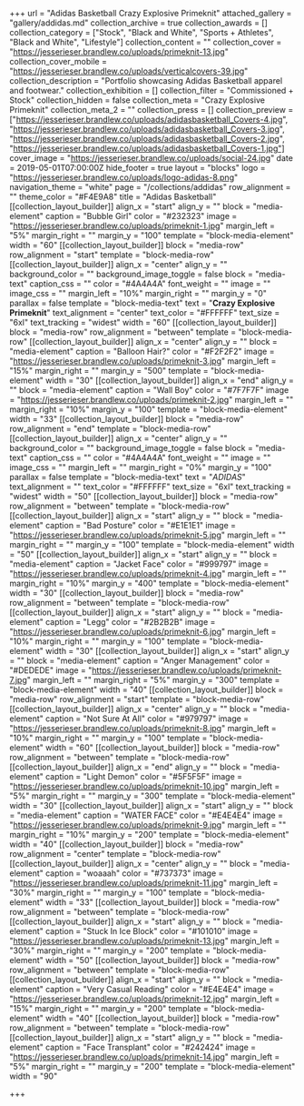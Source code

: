 +++
url = "Adidas Basketball Crazy Explosive Primeknit"
attached_gallery = "gallery/addidas.md"
collection_archive = true
collection_awards = []
collection_category = ["Stock", "Black and White", "Sports + Athletes", "Black and White", "Lifestyle"]
collection_content = ""
collection_cover = "https://jesserieser.brandlew.co/uploads/primeknit-13.jpg"
collection_cover_mobile = "https://jesserieser.brandlew.co/uploads/verticalcovers-39.jpg"
collection_description = "Portfolio showcasing Adidas Basketball apparel and footwear."
collection_exhibition = []
collection_filter = "Commissioned + Stock"
collection_hidden = false
collection_meta = "Crazy Explosive Primeknit"
collection_meta_2 = ""
collection_press = []
collection_preview = ["https://jesserieser.brandlew.co/uploads/adidasbasketball_Covers-4.jpg", "https://jesserieser.brandlew.co/uploads/adidasbasketball_Covers-3.jpg", "https://jesserieser.brandlew.co/uploads/adidasbasketball_Covers-2.jpg", "https://jesserieser.brandlew.co/uploads/adidasbasketball_Covers-1.jpg"]
cover_image = "https://jesserieser.brandlew.co/uploads/social-24.jpg"
date = 2019-05-01T07:00:00Z
hide_footer = true
layout = "blocks"
logo = "https://jesserieser.brandlew.co/uploads/logo-adidas-8.png"
navigation_theme = "white"
page = "/collections/addidas"
row_alignment = ""
theme_color = "#F4E9A8"
title = "Adidas Basketball"
[[collection_layout_builder]]
align_x = "start"
align_y = ""
block = "media-element"
caption = "Bubble Girl"
color = "#232323"
image = "https://jesserieser.brandlew.co/uploads/primeknit-1.jpg"
margin_left = "5%"
margin_right = ""
margin_y = "100"
template = "block-media-element"
width = "60"
[[collection_layout_builder]]
block = "media-row"
row_alignment = "start"
template = "block-media-row"
[[collection_layout_builder]]
align_x = "center"
align_y = ""
background_color = ""
background_image_toggle = false
block = "media-text"
caption_css = ""
color = "#4A4A4A"
font_weight = ""
image = ""
image_css = ""
margin_left = "10%"
margin_right = ""
margin_y = "0"
parallax = false
template = "block-media-text"
text = "**Crazy Explosive Primeknit**"
text_alignment = "center"
text_color = "#FFFFFF"
text_size = "6xl"
text_tracking = "widest"
width = "60"
[[collection_layout_builder]]
block = "media-row"
row_alignment = "between"
template = "block-media-row"
[[collection_layout_builder]]
align_x = "center"
align_y = ""
block = "media-element"
caption = "Balloon Hair?"
color = "#F2F2F2"
image = "https://jesserieser.brandlew.co/uploads/primeknit-3.jpg"
margin_left = "15%"
margin_right = ""
margin_y = "500"
template = "block-media-element"
width = "30"
[[collection_layout_builder]]
align_x = "end"
align_y = ""
block = "media-element"
caption = "Wall Boy"
color = "#7F7F7F"
image = "https://jesserieser.brandlew.co/uploads/primeknit-2.jpg"
margin_left = ""
margin_right = "10%"
margin_y = "100"
template = "block-media-element"
width = "33"
[[collection_layout_builder]]
block = "media-row"
row_alignment = "end"
template = "block-media-row"
[[collection_layout_builder]]
align_x = "center"
align_y = ""
background_color = ""
background_image_toggle = false
block = "media-text"
caption_css = ""
color = "#4A4A4A"
font_weight = ""
image = ""
image_css = ""
margin_left = ""
margin_right = "0%"
margin_y = "100"
parallax = false
template = "block-media-text"
text = "_ADIDAS_"
text_alignment = ""
text_color = "#FFFFFF"
text_size = "6xl"
text_tracking = "widest"
width = "50"
[[collection_layout_builder]]
block = "media-row"
row_alignment = "between"
template = "block-media-row"
[[collection_layout_builder]]
align_x = "start"
align_y = ""
block = "media-element"
caption = "Bad Posture"
color = "#E1E1E1"
image = "https://jesserieser.brandlew.co/uploads/primeknit-5.jpg"
margin_left = ""
margin_right = ""
margin_y = "100"
template = "block-media-element"
width = "50"
[[collection_layout_builder]]
align_x = "start"
align_y = ""
block = "media-element"
caption = "Jacket Face"
color = "#999797"
image = "https://jesserieser.brandlew.co/uploads/primeknit-4.jpg"
margin_left = ""
margin_right = "10%"
margin_y = "400"
template = "block-media-element"
width = "30"
[[collection_layout_builder]]
block = "media-row"
row_alignment = "between"
template = "block-media-row"
[[collection_layout_builder]]
align_x = "start"
align_y = ""
block = "media-element"
caption = "Legg"
color = "#2B2B2B"
image = "https://jesserieser.brandlew.co/uploads/primeknit-6.jpg"
margin_left = "10%"
margin_right = ""
margin_y = "100"
template = "block-media-element"
width = "30"
[[collection_layout_builder]]
align_x = "start"
align_y = ""
block = "media-element"
caption = "Anger Management"
color = "#DEDEDE"
image = "https://jesserieser.brandlew.co/uploads/primeknit-7.jpg"
margin_left = ""
margin_right = "5%"
margin_y = "300"
template = "block-media-element"
width = "40"
[[collection_layout_builder]]
block = "media-row"
row_alignment = "start"
template = "block-media-row"
[[collection_layout_builder]]
align_x = "center"
align_y = ""
block = "media-element"
caption = "Not Sure At All"
color = "#979797"
image = "https://jesserieser.brandlew.co/uploads/primeknit-8.jpg"
margin_left = "10%"
margin_right = ""
margin_y = "100"
template = "block-media-element"
width = "60"
[[collection_layout_builder]]
block = "media-row"
row_alignment = "between"
template = "block-media-row"
[[collection_layout_builder]]
align_x = "end"
align_y = ""
block = "media-element"
caption = "Light Demon"
color = "#5F5F5F"
image = "https://jesserieser.brandlew.co/uploads/primeknit-10.jpg"
margin_left = "5%"
margin_right = ""
margin_y = "300"
template = "block-media-element"
width = "30"
[[collection_layout_builder]]
align_x = "start"
align_y = ""
block = "media-element"
caption = "WATER FACE"
color = "#E4E4E4"
image = "https://jesserieser.brandlew.co/uploads/primeknit-9.jpg"
margin_left = ""
margin_right = "10%"
margin_y = "200"
template = "block-media-element"
width = "40"
[[collection_layout_builder]]
block = "media-row"
row_alignment = "center"
template = "block-media-row"
[[collection_layout_builder]]
align_x = "center"
align_y = ""
block = "media-element"
caption = "woaaah"
color = "#737373"
image = "https://jesserieser.brandlew.co/uploads/primeknit-11.jpg"
margin_left = "30%"
margin_right = ""
margin_y = "100"
template = "block-media-element"
width = "33"
[[collection_layout_builder]]
block = "media-row"
row_alignment = "between"
template = "block-media-row"
[[collection_layout_builder]]
align_x = "start"
align_y = ""
block = "media-element"
caption = "Stuck In Ice Block"
color = "#101010"
image = "https://jesserieser.brandlew.co/uploads/primeknit-13.jpg"
margin_left = "30%"
margin_right = ""
margin_y = "200"
template = "block-media-element"
width = "50"
[[collection_layout_builder]]
block = "media-row"
row_alignment = "between"
template = "block-media-row"
[[collection_layout_builder]]
align_x = "start"
align_y = ""
block = "media-element"
caption = "Very Casual Reading"
color = "#E4E4E4"
image = "https://jesserieser.brandlew.co/uploads/primeknit-12.jpg"
margin_left = "15%"
margin_right = ""
margin_y = "200"
template = "block-media-element"
width = "40"
[[collection_layout_builder]]
block = "media-row"
row_alignment = "between"
template = "block-media-row"
[[collection_layout_builder]]
align_x = "start"
align_y = ""
block = "media-element"
caption = "Face Transplant"
color = "#242424"
image = "https://jesserieser.brandlew.co/uploads/primeknit-14.jpg"
margin_left = "5%"
margin_right = ""
margin_y = "200"
template = "block-media-element"
width = "90"

+++
